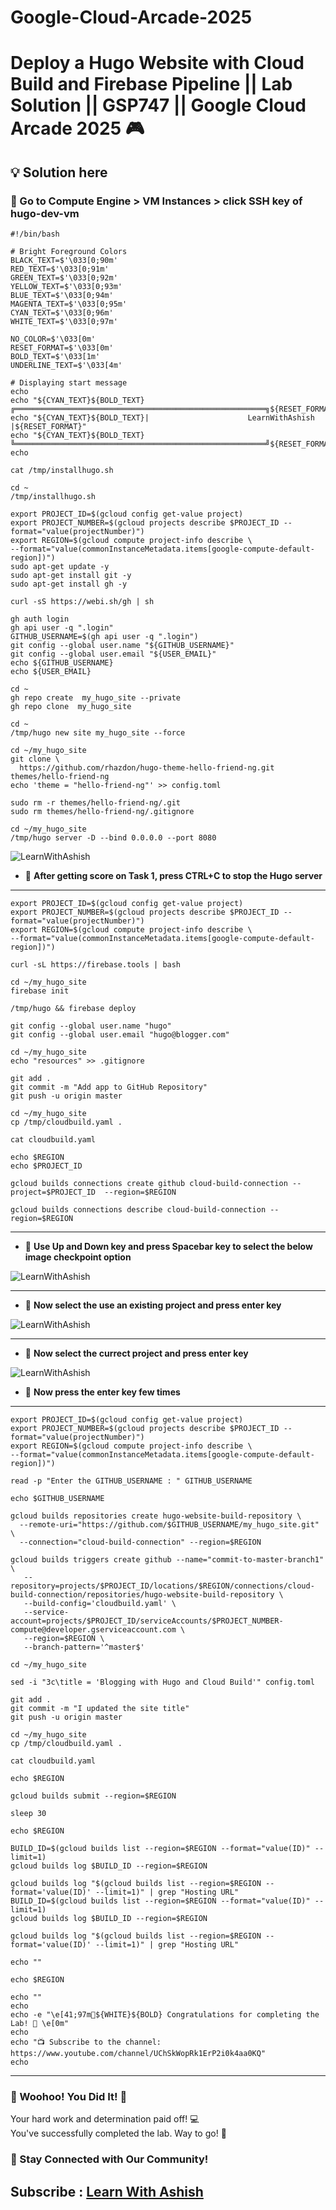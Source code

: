 # Google-Cloud-Arcade-2025

# Deploy a Hugo Website with Cloud Build and Firebase Pipeline || Lab Solution || GSP747 || Google Cloud Arcade 2025 🎮

## 💡 Solution here


### 📍 Go to Compute Engine > VM Instances > click SSH key of hugo-dev-vm

```
#!/bin/bash

# Bright Foreground Colors
BLACK_TEXT=$'\033[0;90m'
RED_TEXT=$'\033[0;91m'
GREEN_TEXT=$'\033[0;92m'
YELLOW_TEXT=$'\033[0;93m'
BLUE_TEXT=$'\033[0;94m'
MAGENTA_TEXT=$'\033[0;95m'
CYAN_TEXT=$'\033[0;96m'
WHITE_TEXT=$'\033[0;97m'

NO_COLOR=$'\033[0m'
RESET_FORMAT=$'\033[0m'
BOLD_TEXT=$'\033[1m'
UNDERLINE_TEXT=$'\033[4m'

# Displaying start message
echo
echo "${CYAN_TEXT}${BOLD_TEXT}╔════════════════════════════════════════════════════════╗${RESET_FORMAT}"
echo "${CYAN_TEXT}${BOLD_TEXT}|                      LearnWithAshish                   |${RESET_FORMAT}"
echo "${CYAN_TEXT}${BOLD_TEXT}╚════════════════════════════════════════════════════════╝${RESET_FORMAT}"
echo

cat /tmp/installhugo.sh

cd ~
/tmp/installhugo.sh

export PROJECT_ID=$(gcloud config get-value project)
export PROJECT_NUMBER=$(gcloud projects describe $PROJECT_ID --format="value(projectNumber)")
export REGION=$(gcloud compute project-info describe \
--format="value(commonInstanceMetadata.items[google-compute-default-region])")
sudo apt-get update -y
sudo apt-get install git -y
sudo apt-get install gh -y

curl -sS https://webi.sh/gh | sh

gh auth login
gh api user -q ".login"
GITHUB_USERNAME=$(gh api user -q ".login")
git config --global user.name "${GITHUB_USERNAME}"
git config --global user.email "${USER_EMAIL}"
echo ${GITHUB_USERNAME}
echo ${USER_EMAIL}

cd ~
gh repo create  my_hugo_site --private 
gh repo clone  my_hugo_site 

cd ~
/tmp/hugo new site my_hugo_site --force

cd ~/my_hugo_site
git clone \
  https://github.com/rhazdon/hugo-theme-hello-friend-ng.git themes/hello-friend-ng
echo 'theme = "hello-friend-ng"' >> config.toml

sudo rm -r themes/hello-friend-ng/.git
sudo rm themes/hello-friend-ng/.gitignore 

cd ~/my_hugo_site
/tmp/hugo server -D --bind 0.0.0.0 --port 8080

```

![LearnWithAshish](https://github.com/user-attachments/assets/72e4b3b5-ad56-4abb-8a97-0a4a7a5acecb)

- 📍 **After getting score on Task 1, press CTRL+C to stop the Hugo server**
---

```
export PROJECT_ID=$(gcloud config get-value project)
export PROJECT_NUMBER=$(gcloud projects describe $PROJECT_ID --format="value(projectNumber)")
export REGION=$(gcloud compute project-info describe \
--format="value(commonInstanceMetadata.items[google-compute-default-region])")

curl -sL https://firebase.tools | bash

cd ~/my_hugo_site
firebase init

/tmp/hugo && firebase deploy

git config --global user.name "hugo"
git config --global user.email "hugo@blogger.com"

cd ~/my_hugo_site
echo "resources" >> .gitignore

git add .
git commit -m "Add app to GitHub Repository"
git push -u origin master

cd ~/my_hugo_site
cp /tmp/cloudbuild.yaml .

cat cloudbuild.yaml

echo $REGION
echo $PROJECT_ID

gcloud builds connections create github cloud-build-connection --project=$PROJECT_ID  --region=$REGION 

gcloud builds connections describe cloud-build-connection --region=$REGION 

```

---
- 📍 **Use Up and Down key and press Spacebar key to select the below image checkpoint option**
 
![LearnWithAshish](https://github.com/user-attachments/assets/bf227f9a-37ec-436f-bedb-a5b09758d381)


---

- 📍 **Now select the use an existing project and press enter key**

![LearnWithAshish](https://github.com/user-attachments/assets/6e5b8b42-b21d-4d25-b93d-7db7baff373a)

---

- 📍 **Now select the currect project and press enter key**

![LearnWithAshish](https://github.com/user-attachments/assets/72a89589-c623-4696-9c9d-ede0d7c412bb)


- 📍 **Now press the enter key few times**
---

```
export PROJECT_ID=$(gcloud config get-value project)
export PROJECT_NUMBER=$(gcloud projects describe $PROJECT_ID --format="value(projectNumber)")
export REGION=$(gcloud compute project-info describe \
--format="value(commonInstanceMetadata.items[google-compute-default-region])")

read -p "Enter the GITHUB_USERNAME : " GITHUB_USERNAME

echo $GITHUB_USERNAME

gcloud builds repositories create hugo-website-build-repository \
  --remote-uri="https://github.com/$GITHUB_USERNAME/my_hugo_site.git" \
  --connection="cloud-build-connection" --region=$REGION

gcloud builds triggers create github --name="commit-to-master-branch1" \
   --repository=projects/$PROJECT_ID/locations/$REGION/connections/cloud-build-connection/repositories/hugo-website-build-repository \
   --build-config='cloudbuild.yaml' \
   --service-account=projects/$PROJECT_ID/serviceAccounts/$PROJECT_NUMBER-compute@developer.gserviceaccount.com \
   --region=$REGION \
   --branch-pattern='^master$'

cd ~/my_hugo_site

sed -i "3c\title = 'Blogging with Hugo and Cloud Build'" config.toml

git add .
git commit -m "I updated the site title"
git push -u origin master

cd ~/my_hugo_site
cp /tmp/cloudbuild.yaml .

cat cloudbuild.yaml

echo $REGION

gcloud builds submit --region=$REGION

sleep 30

echo $REGION

BUILD_ID=$(gcloud builds list --region=$REGION --format="value(ID)" --limit=1)
gcloud builds log $BUILD_ID --region=$REGION

gcloud builds log "$(gcloud builds list --region=$REGION --format='value(ID)' --limit=1)" | grep "Hosting URL"
BUILD_ID=$(gcloud builds list --region=$REGION --format="value(ID)" --limit=1)
gcloud builds log $BUILD_ID --region=$REGION

gcloud builds log "$(gcloud builds list --region=$REGION --format='value(ID)' --limit=1)" | grep "Hosting URL"

echo ""

echo $REGION

echo ""
echo
echo -e "\e[41;97m🎉${WHITE}${BOLD} Congratulations for completing the Lab! 🎉 \e[0m"
echo
echo "📺 Subscribe to the channel: https://www.youtube.com/channel/UChSkWopRk1ErP2i0k4aa0KQ"
echo

```
---

### 🎉 Woohoo! You Did It! 🎉

Your hard work and determination paid off! 💻  
You've successfully completed the lab. Way to go! 🚀  

### 💬 Stay Connected with Our Community!


## Subscribe :  [Learn With Ashish](https://www.youtube.com/channel/UChSkWopRk1ErP2i0k4aa0KQ)
